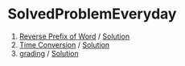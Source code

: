 # SolvedProblemEveryday  

1. [Reverse Prefix of Word](https://leetcode.com/problems/reverse-prefix-of-word) / [Solution](https://docs.google.com/document/d/1masv_0LBePtepNHfANjgvZWjEgb7ZGxNHzcNlvWGa1w/edit?usp=sharing)  
2. [Time Conversion](https://leetcode.com/problems/reverse-prefix-of-word) / [Solution](https://docs.google.com/document/d/1KK24I1Io2MWdYpOPEO4xgoaZADQxxk1w7ARvekNE04k/edit?usp=sharing)
3. [grading](https://www.hackerrank.com/challenges/grading) / [Solution](https://docs.google.com/document/d/1DYFtq0XJmAAPmLp15SmmnQHbCvEUFrgygaVgdnu5RyI/edit?usp=sharing)
